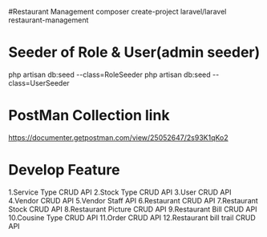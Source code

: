 #Restaurant Management
composer create-project laravel/laravel restaurant-management

# Seeder of Role & User(admin seeder)

php artisan db:seed --class=RoleSeeder
php artisan db:seed --class=UserSeeder

# PostMan Collection link

https://documenter.getpostman.com/view/25052647/2s93K1qKo2

# Develop Feature

1.Service Type CRUD API
2.Stock Type CRUD API
3.User CRUD API
4.Vendor CRUD API
5.Vendor Staff API
6.Restaurant CRUD API
7.Restaurant Stock CRUD API
8.Restaurant Picture CRUD API
9.Restaurant Bill CRUD API
10.Cousine Type CRUD API
11.Order CRUD API
12.Restaurant bill trail CRUD API
